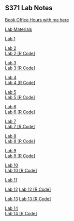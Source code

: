 ## S371 Lab Notes

<a href="https://calendar.app.google/SDGU3k2BU7jmmZsy6" target="_blank" title="Book Office Hours with me here">Book Office Hours with me here</a>

<a href="Lab-Materials.html" target="_blank" title="Lab Materials">Lab Materials</a> 

[Lab 1](S371_Lab1.pdf) 

<a href="Lab-2.html" target="_blank" title="Lab 2">Lab 2</a>  
      <a href="Lab-2.R" target="_blank" title="Lab 2 [R Code]">Lab 2 [R Code]</a>

<a href="Lab-3.html" target="_blank" title="Lab 3">Lab 3</a>  
      <a href="Lab-3.R" target="_blank" title="Lab 3 [R Code]">Lab 3 [R Code]</a>

<a href="Lab-4.html" target="_blank" title="Lab 4">Lab 4</a>  
      <a href="Lab-4.R" target="_blank" title="Lab 4 [R Code]">Lab 4 [R Code]</a>


<a href="Lab-5.html" target="_blank" title="Lab 5">Lab 5</a>  
      <a href="Lab-5.R" target="_blank" title="Lab 5 [R Code]">Lab 5 [R Code]</a>

<a href="Lab-6.html" target="_blank" title="Lab 6">Lab 6</a>  
      <a href="Lab-6.R" target="_blank" title="Lab 6 [R Code]">Lab 6 [R Code]</a>
      
<a href="Lab-7.html" target="_blank" title="Lab 7">Lab 7</a>  
      <a href="Lab-7.R" target="_blank" title="Lab 7 [R Code]">Lab 7 [R Code]</a>
      
      
<a href="Lab-8.html" target="_blank" title="Lab 8">Lab 8</a>  
      <a href="Lab-8.R" target="_blank" title="Lab 8 [R Code]">Lab 8 [R Code]</a>
      
<a href="Lab-9.html" target="_blank" title="Lab 9">Lab 9</a>  
      <a href="Lab-9.R" target="_blank" title="Lab 9 [R Code]">Lab 9 [R Code]</a>
      
<a href="Lab-10.html" target="_blank" title="Lab 10">Lab 10</a>  
      <a href="Lab-10.R" target="_blank" title="Lab 10 [R Code]">Lab 10 [R Code]</a>
      
<a href="Lab-11.html" target="_blank" title="Lab 11">Lab 11</a>
      
<a href="Lab_12.html" target="_blank" title="Lab 12">Lab 12</a>
      <a href="Lab_12.R" target="_blank" title="Lab 12 [R Code]">Lab 12 [R Code]</a>
      
<a href="Lab-13.html" target="_blank" title="Lab 13">Lab 13</a>
      <a href="Lab-13.R" target="_blank" title="Lab 13 [R Code]">Lab 13 [R Code]</a>

<a href="Lab-14.html" target="_blank" title="Lab 14">Lab 14</a>  
      <a href="Lab-14.R" target="_blank" title="Lab 14 [R Code]">Lab 14 [R Code]</a>
